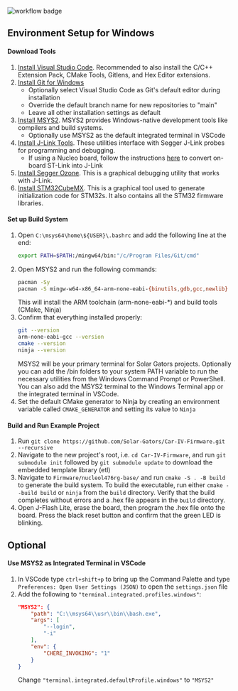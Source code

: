 ![workflow badge](https://github.com/Solar-Gators/Car-IV-Firmware/actions/workflows/build.yml/badge.svg)
## Environment Setup for Windows
#### Download Tools
1. [Install Visual Studio Code](https://code.visualstudio.com/download). Recommended to also install the C/C++ Extension Pack, CMake Tools, Gitlens, and Hex Editor extensions.
2. [Install Git for Windows](https://gitforwindows.org/)
	- Optionally select Visual Studio Code as Git's default editor during installation
	- Override the default branch name for new repositories to "main"
	- Leave all other installation settings as default
1. [Install MSYS2](https://www.msys2.org/). MSYS2 provides Windows-native development tools like compilers and build systems.
	- Optionally use MSYS2 as the default integrated terminal in VSCode
2. [Install J-Link Tools](https://www.segger.com/downloads/jlink/). These utilities interface with Segger J-Link probes for programming and debugging.
    - If using a Nucleo board, follow the instructions [here](https://www.segger.com/products/debug-probes/j-link/models/other-j-links/st-link-on-board/) to convert on-board ST-Link into J-Link
3. [Install Segger Ozone](https://www.segger.com/downloads/jlink/#Ozone). This is a graphical debugging utility that works with J-Link.
4. [Install STM32CubeMX](https://www.st.com/content/st_com/en/stm32cubemx.html#get_started_container). This is a graphical tool used to generate initialization code for STM32s. It also contains all the STM32 firmware libraries.
#### Set up Build System
1. Open `C:\msys64\home\${USER}\.bashrc` and add the following line at the end:
	```bash
	export PATH=$PATH:/mingw64/bin:"/c/Program Files/Git/cmd"
	```
2. Open MSYS2 and run the following commands:
	```bash
	pacman -Sy
	pacman -S mingw-w64-x86_64-arm-none-eabi-{binutils,gdb,gcc,newlib} mingw-w64-x86_64-{cmake,ninja}
	```
	This will install the ARM toolchain (arm-none-eabi-\*) and build tools (CMake, Ninja)
3. Confirm that everything installed properly:
	```bash
	git --version
	arm-none-eabi-gcc --version
	cmake --version
	ninja --version
	```
	MSYS2 will be your primary terminal for Solar Gators projects. Optionally you can add the /bin folders to your system PATH variable to run the necessary utilities from the Windows Command Prompt or PowerShell. You can also add the MSYS2 terminal to the Windows Terminal app or the integrated terminal in VSCode.
4. Set the default CMake generator to Ninja by creating an environment variable called `CMAKE_GENERATOR` and setting its value to `Ninja`
#### Build and Run Example Project
1. Run `git clone https://github.com/Solar-Gators/Car-IV-Firmware.git --recursive`
2. Navigate to the new project's root, i.e. `cd Car-IV-Firmware`, and run `git submodule init` followed by `git submodule update` to download the embedded template library (etl)
3. Navigate to `Firmware/nucleol476rg-base/` and run `cmake -S . -B build` to generate the build system. To build the executable, run either `cmake --build build` or `ninja` from the `build` directory. Verify that the build completes without errors and a .hex file appears in the `build` directory.
4. Open J-Flash Lite, erase the board, then program the .hex file onto the board. Press the black reset button and confirm that the green LED is blinking.

## Optional
#### Use MSYS2 as Integrated Terminal in VSCode
1. In VSCode type `ctrl+shift+p` to bring up the Command Palette and type `Preferences: Open User Settings (JSON)` to open the `settings.json` file
2. Add the following to `"terminal.integrated.profiles.windows"`:
	```json
	"MSYS2": {
		"path": "C:\\msys64\\usr\\bin\\bash.exe",
		"args": [
			"--login",
			"-i"
		],
		"env": {
			"CHERE_INVOKING": "1"
		}
	}
	```
	Change `"terminal.integrated.defaultProfile.windows"` to `"MSYS2"`
